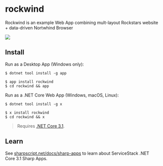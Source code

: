# rockwind

Rockwind is an example Web App combining mult-layout Rockstars website + data-driven Nortwhind Browser

[![](https://raw.githubusercontent.com/ServiceStack/sharpscript/master/src/wwwroot/assets/img/screenshots/rockwind.png)](http://rockwind-sqlite.web-app.io)

## Install

Run as a Desktop App (Windows only):

    $ dotnet tool install -g app

    $ app install rockwind
    $ cd rockwind && app

Run as a .NET Core Web App (Windows, macOS, Linux):

    $ dotnet tool install -g x

    $ x install rockwind
    $ cd rockwind && x

> Requires [.NET Core 3.1](https://www.microsoft.com/net/download/dotnet-core/3.1).

## Learn

See [sharpscript.net/docs/sharp-apps](http://sharpscript.net/docs/sharp-apps) to learn about ServiceStack .NET Core 3.1 Sharp Apps.
